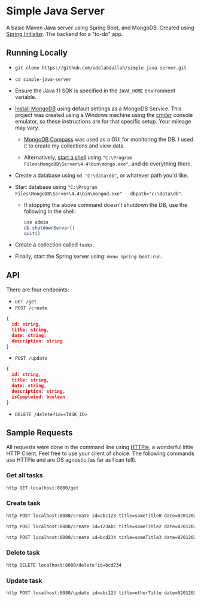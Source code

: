 # Simple Java Server

A basic Maven Java server using Spring Boot, and MongoDB. Created using [Spring Initializr](https://start.spring.io/). The backend for a "to-do" app.

## Running Locally

- `git clone https://github.com/adelabdallah/simple-java-server.git`

- `cd simple-java-server`

- Ensure the Java 11 SDK is specified in the `JAVA_HOME` environment variable.

- [Install MongoDB](https://docs.mongodb.com/manual/tutorial/install-mongodb-on-windows/) using default settings as a MongoDB Service. This project was created using a Windows machine using the [cmder](https://cmder.net/) console emulator, so these instructions are for that specific setup. Your mileage may vary.

  - [MongoDB Compass](https://www.mongodb.com/products/compass) was used as a GUI for monitoring the DB. I used it to create my collections and view data.

  - Alternatively, [start a shell](https://docs.mongodb.com/manual/mongo/) using `"C:\Program Files\MongoDB\Server\4.4\bin\mongo.exe"`, and do everything there.

- Create a database using `md "C:\data\db"`, or whatever path you'd like.

- Start database using `"C:\Program Files\MongoDB\Server\4.4\bin\mongod.exe" --dbpath="c:\data\db"`.

  - If stopping the above command doesn't shutdown the DB, use the following in the shell:

    ```javascript
    use admin
    db.shutdownServer()
    quit()
    ```

- Create a collection called `tasks`.

- Finally, start the Spring server using: `mvnw spring-boot:run`.

## API

There are four endpoints:

- `GET /get`
- `POST /create`

```json
{
  id: string,
  title: string,
  date: string,
  description: string
}
```

- `POST /update`

```json
{
  id: string,
  title: string,
  date: string,
  description: string,
  isCompleted: boolean
}
```

- `DELETE /delete?id=<TASK_ID>`

## Sample Requests

All requests were done in the command line using [HTTPie](https://httpie.org/), a wonderful little HTTP Client. Feel free to use your client of choice. The following commands use HTTPie and are OS agnostic (as far as I can tell).

### Get all tasks

```bash
http GET localhost:8080/get
```

### Create task

```bash
http POST localhost:8080/create id=abc123 title=someTitle0 date=02012020 description=someDescription0

http POST localhost:8080/create id=123abc title=someTitle2 date=02012020 description=someDescription2

http POST localhost:8080/create id=bcd234 title=someTitle3 date=02012020 description=someDescription3
```

### Delete task

```bash
http DELETE localhost:8080/delete?id=bcd234
```

### Update task

```bash
http POST localhost:8080/update id=abc123 title=otherTitle date=02012020 description=someDescription isCompleted=false
```